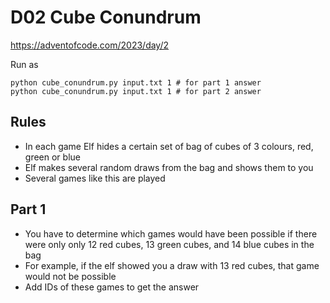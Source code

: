 D02 Cube Conundrum
==================

https://adventofcode.com/2023/day/2

Run as

    python cube_conundrum.py input.txt 1 # for part 1 answer
    python cube_conundrum.py input.txt 1 # for part 2 answer

Rules
-----

- In each game Elf hides a certain set of bag of cubes of 3 colours, red, green
  or blue
- Elf makes several random draws from the bag and shows them to you
- Several games like this are played

Part 1
------

- You have to determine which games would have been possible if there were only
  only 12 red cubes, 13 green cubes, and 14 blue cubes in the bag
- For example, if the elf showed you a draw with 13 red cubes, that game would
  not be possible
- Add IDs of these games to get the answer
